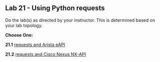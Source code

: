 ## Lab 21 - Using Python requests 

Do the lab(s) as directed by your instructor.  This is determined based on your lab topology.

**Choose One:**

**21.1** [requests and Arista eAPI](Lab_21_1_requests_eAPI.md)

**21.2** [requests and Cisco Nexus NX-API](Lab_21_2_requests_NXAPI.md)

